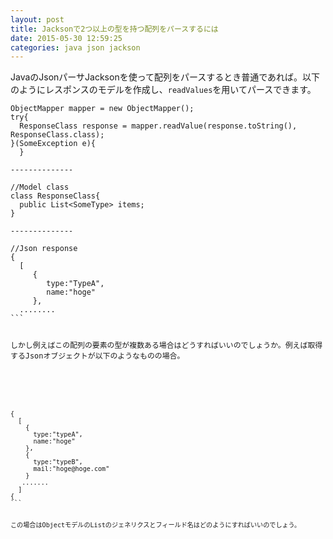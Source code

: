 ```yaml
---
layout: post
title: Jacksonで2つ以上の型を持つ配列をパースするには
date: 2015-05-30 12:59:25
categories: java json jackson
---
```

<p>JavaのJsonパーサJacksonを使って配列をパースするとき普通であれば。以下のようにレスポンスのモデルを作成し、<code>readValues</code>を用いてパースできます。</p>



<pre class="lang-html prettyprint-override"><code>ObjectMapper mapper = new ObjectMapper();
try{
  ResponseClass response = mapper.readValue(response.toString(), ResponseClass.class);
}(SomeException e){
  }

--------------

//Model class
class ResponseClass{
  public List&lt;SomeType&gt; items;
}

--------------

//Json response
{
  [
     {
        type:"TypeA",
        name:"hoge"
     },
  ........
```

<p>しかし例えばこの配列の要素の型が複数ある場合はどうすればいいのでしょうか。例えば取得するJsonオブジェクトが以下のようなものの場合。</p>



<pre class="lang-html prettyprint-override"><code>{
  [
    {
      type:"typeA",
      name:"hoge"
    },
    {
      type:"typeB",
      mail:"hoge@hoge.com"
    }
   .......
  ]
{
```

<p>この場合はObjectモデルのListのジェネリクスとフィールド名はどのようにすればいいのでしょう。</p>
